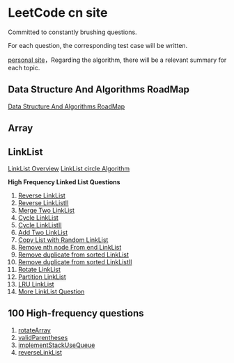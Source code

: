 
# LeetCode cn site

Committed to constantly brushing questions.

For each question, the corresponding test case will be written.

[personal site](https://wangbaoqi.tech/algorithm)，Regarding the algorithm, there will be a relevant summary for each topic.

## Data Structure And Algorithms RoadMap

[Data Structure And Algorithms RoadMap](https://www.processon.com/view/link/6433ef6e242fb51ae70a62f3)

## Array

## LinkList

[LinkList Overview](./src/LinkList/LinkList.md)
[LinkList circle Algorithm]()

**High Frequency Linked List Questions**

1. [Reverse LinkList](./src/LinkList/reverseLinkList/)
2. [Reverse LinkListII](./src/LinkList/reverseLinkListII/)
3. [Merge Two LinkList](./src/LinkList/mergeTwoLinkList/)
4. [Cycle LinkList](./src/LinkList/circleLinkList/)
5. [Cycle LinkListII](./src/LinkList/circleLinkListII/)
6. [Add Two LinkList](./src/LinkList/addTwoNumber/)
7. [Copy List with Random LinkList](./src/LinkList/copyRandomLinkList/)
8. [Remove nth node From end LinkList](./src/LinkList/removeNthFromEnd/)
9. [Remove duplicate from sorted LinkList](./src/LinkList/removeDuplicateSorted/)
10. [Remove duplicate from sorted LinkListII](./src/LinkList/removeDuplicateSortedII/)
11. [Rotate LinkList](./src/LinkList/rotateLinkList/)
12. [Partition LinkList](./src/LinkList/partitionLInkList/)
13. [LRU LinkList]()
14. [More LinkList Question]('./src/LinkList/)

## 100 High-frequency questions

1. [rotateArray](./src/Array/rotateArray/)
2. [validParentheses](./src/String/validParentheses/)
3. [implementStackUseQueue](./src/StackQueue/implementStackUseQueue/)
4. [reverseLinkList](./src/LinkList/reverseLinkList/)


